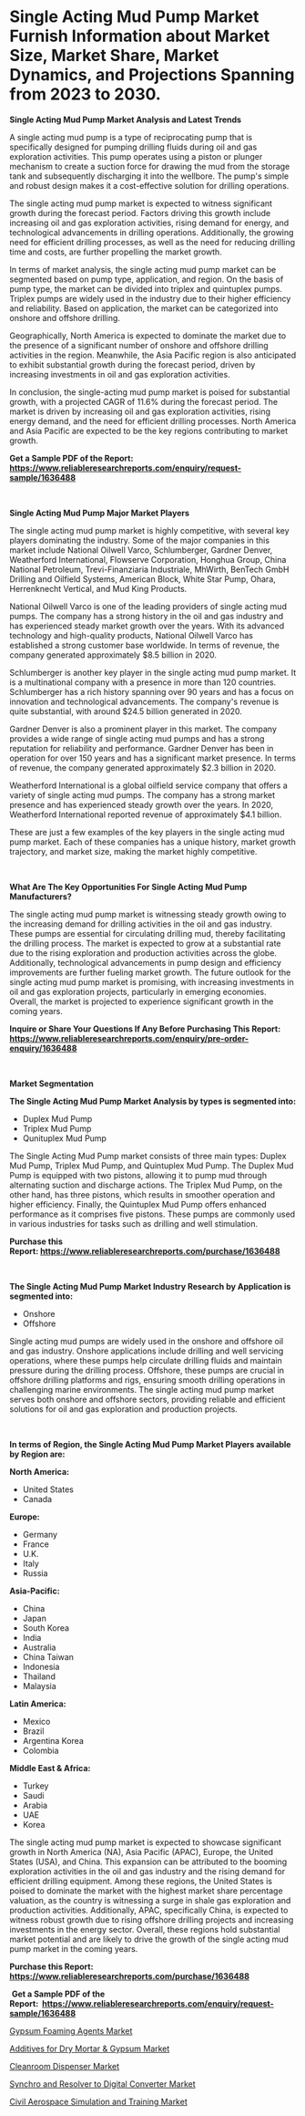 <p><h1>Single Acting Mud Pump Market Furnish Information about Market Size, Market Share, Market Dynamics, and Projections Spanning from 2023 to 2030.</h1></p><p><strong>Single Acting Mud Pump Market Analysis and Latest Trends</strong></p>
<p><p>A single acting mud pump is a type of reciprocating pump that is specifically designed for pumping drilling fluids during oil and gas exploration activities. This pump operates using a piston or plunger mechanism to create a suction force for drawing the mud from the storage tank and subsequently discharging it into the wellbore. The pump's simple and robust design makes it a cost-effective solution for drilling operations.</p><p>The single acting mud pump market is expected to witness significant growth during the forecast period. Factors driving this growth include increasing oil and gas exploration activities, rising demand for energy, and technological advancements in drilling operations. Additionally, the growing need for efficient drilling processes, as well as the need for reducing drilling time and costs, are further propelling the market growth.</p><p>In terms of market analysis, the single acting mud pump market can be segmented based on pump type, application, and region. On the basis of pump type, the market can be divided into triplex and quintuplex pumps. Triplex pumps are widely used in the industry due to their higher efficiency and reliability. Based on application, the market can be categorized into onshore and offshore drilling.</p><p>Geographically, North America is expected to dominate the market due to the presence of a significant number of onshore and offshore drilling activities in the region. Meanwhile, the Asia Pacific region is also anticipated to exhibit substantial growth during the forecast period, driven by increasing investments in oil and gas exploration activities.</p><p>In conclusion, the single-acting mud pump market is poised for substantial growth, with a projected CAGR of 11.6% during the forecast period. The market is driven by increasing oil and gas exploration activities, rising energy demand, and the need for efficient drilling processes. North America and Asia Pacific are expected to be the key regions contributing to market growth.</p></p>
<p><strong>Get a Sample PDF of the Report:&nbsp; <a href="https://www.reliableresearchreports.com/enquiry/request-sample/1636488">https://www.reliableresearchreports.com/enquiry/request-sample/1636488</a></strong></p>
<p>&nbsp;</p>
<p><strong>Single Acting Mud Pump Major Market Players</strong></p>
<p><p>The single acting mud pump market is highly competitive, with several key players dominating the industry. Some of the major companies in this market include National Oilwell Varco, Schlumberger, Gardner Denver, Weatherford International, Flowserve Corporation, Honghua Group, China National Petroleum, Trevi-Finanziaria Industriale, MhWirth, BenTech GmbH Drilling and Oilfield Systems, American Block, White Star Pump, Ohara, Herrenknecht Vertical, and Mud King Products.</p><p>National Oilwell Varco is one of the leading providers of single acting mud pumps. The company has a strong history in the oil and gas industry and has experienced steady market growth over the years. With its advanced technology and high-quality products, National Oilwell Varco has established a strong customer base worldwide. In terms of revenue, the company generated approximately $8.5 billion in 2020.</p><p>Schlumberger is another key player in the single acting mud pump market. It is a multinational company with a presence in more than 120 countries. Schlumberger has a rich history spanning over 90 years and has a focus on innovation and technological advancements. The company's revenue is quite substantial, with around $24.5 billion generated in 2020.</p><p>Gardner Denver is also a prominent player in this market. The company provides a wide range of single acting mud pumps and has a strong reputation for reliability and performance. Gardner Denver has been in operation for over 150 years and has a significant market presence. In terms of revenue, the company generated approximately $2.3 billion in 2020.</p><p>Weatherford International is a global oilfield service company that offers a variety of single acting mud pumps. The company has a strong market presence and has experienced steady growth over the years. In 2020, Weatherford International reported revenue of approximately $4.1 billion.</p><p>These are just a few examples of the key players in the single acting mud pump market. Each of these companies has a unique history, market growth trajectory, and market size, making the market highly competitive.</p></p>
<p>&nbsp;</p>
<p><strong>What Are The Key Opportunities For Single Acting Mud Pump Manufacturers?</strong></p>
<p><p>The single acting mud pump market is witnessing steady growth owing to the increasing demand for drilling activities in the oil and gas industry. These pumps are essential for circulating drilling mud, thereby facilitating the drilling process. The market is expected to grow at a substantial rate due to the rising exploration and production activities across the globe. Additionally, technological advancements in pump design and efficiency improvements are further fueling market growth. The future outlook for the single acting mud pump market is promising, with increasing investments in oil and gas exploration projects, particularly in emerging economies. Overall, the market is projected to experience significant growth in the coming years.</p></p>
<p><strong>Inquire or Share Your Questions If Any Before Purchasing This Report: <a href="https://www.reliableresearchreports.com/enquiry/pre-order-enquiry/1636488">https://www.reliableresearchreports.com/enquiry/pre-order-enquiry/1636488</a></strong></p>
<p>&nbsp;</p>
<p><strong>Market Segmentation</strong></p>
<p><strong>The Single Acting Mud Pump Market Analysis by types is segmented into:</strong></p>
<p><ul><li>Duplex Mud Pump</li><li>Triplex Mud Pump</li><li>Qunituplex Mud Pump</li></ul></p>
<p><p>The Single Acting Mud Pump market consists of three main types: Duplex Mud Pump, Triplex Mud Pump, and Quintuplex Mud Pump. The Duplex Mud Pump is equipped with two pistons, allowing it to pump mud through alternating suction and discharge actions. The Triplex Mud Pump, on the other hand, has three pistons, which results in smoother operation and higher efficiency. Finally, the Quintuplex Mud Pump offers enhanced performance as it comprises five pistons. These pumps are commonly used in various industries for tasks such as drilling and well stimulation.</p></p>
<p><strong>Purchase this Report:&nbsp;<a href="https://www.reliableresearchreports.com/purchase/1636488">https://www.reliableresearchreports.com/purchase/1636488</a></strong></p>
<p>&nbsp;</p>
<p><strong>The Single Acting Mud Pump Market Industry Research by Application is segmented into:</strong></p>
<p><ul><li>Onshore</li><li>Offshore</li></ul></p>
<p><p>Single acting mud pumps are widely used in the onshore and offshore oil and gas industry. Onshore applications include drilling and well servicing operations, where these pumps help circulate drilling fluids and maintain pressure during the drilling process. Offshore, these pumps are crucial in offshore drilling platforms and rigs, ensuring smooth drilling operations in challenging marine environments. The single acting mud pump market serves both onshore and offshore sectors, providing reliable and efficient solutions for oil and gas exploration and production projects.</p></p>
<p>&nbsp;</p>
<p><strong>In terms of Region, the Single Acting Mud Pump Market Players available by Region are:</strong></p>
<p>
    <p> <strong> North America: </strong>
        <ul>
            <li>United States</li>
            <li>Canada</li>
        </ul>
        </p> 
    <p> <strong> Europe: </strong>
        <ul>
            <li>Germany</li>
            <li>France</li>
            <li>U.K.</li>
            <li>Italy</li>
            <li>Russia</li>
        </ul>
        </p> 
    <p> <strong> Asia-Pacific: </strong>
        <ul>
            <li>China</li>
            <li>Japan</li>
            <li>South Korea</li>
            <li>India</li>
            <li>Australia</li>
            <li>China Taiwan</li>
            <li>Indonesia</li>
            <li>Thailand</li>
            <li>Malaysia</li>
        </ul>
        </p> 
    <p> <strong> Latin America: </strong>
        <ul>
            <li>Mexico</li>
            <li>Brazil</li>
            <li>Argentina Korea</li>
            <li>Colombia</li>
        </ul>
        </p> 
    <p> <strong> Middle East & Africa: </strong>
        <ul>
            <li>Turkey</li>
            <li>Saudi</li>
            <li>Arabia</li>
            <li>UAE</li>
            <li>Korea</li>
        </ul>
    </p>
    </p>
<p><p>The single acting mud pump market is expected to showcase significant growth in North America (NA), Asia Pacific (APAC), Europe, the United States (USA), and China. This expansion can be attributed to the booming exploration activities in the oil and gas industry and the rising demand for efficient drilling equipment. Among these regions, the United States is poised to dominate the market with the highest market share percentage valuation, as the country is witnessing a surge in shale gas exploration and production activities. Additionally, APAC, specifically China, is expected to witness robust growth due to rising offshore drilling projects and increasing investments in the energy sector. Overall, these regions hold substantial market potential and are likely to drive the growth of the single acting mud pump market in the coming years.</p></p>
<p><strong>Purchase this Report: <a href="https://www.reliableresearchreports.com/purchase/1636488">https://www.reliableresearchreports.com/purchase/1636488</a></strong></p>
<p>&nbsp;<strong>Get a Sample PDF of the Report:&nbsp;&nbsp;<a href="https://www.reliableresearchreports.com/enquiry/request-sample/1636488">https://www.reliableresearchreports.com/enquiry/request-sample/1636488</a></strong></p>
<p><strong></strong></p>
<p><p><a href="https://www.linkedin.com/pulse/gypsum-foaming-agents-market-size-share-global-analysis-tuwoc/">Gypsum Foaming Agents Market</a></p><p><a href="https://www.linkedin.com/pulse/additives-dry-mortar-amp-gypsum-market-research-report-1riqc/">Additives for Dry Mortar & Gypsum Market</a></p><p><a href="https://medium.com/@fire.belt.bug/cleanroom-dispenser-market-trends-and-market-analysis-forecasted-for-period-2023-2030-a3cd11ca1c7e">Cleanroom Dispenser Market</a></p><p><a href="https://www.linkedin.com/pulse/synchro-resolver-digital-converter-market-size-growth-forecast-hzvzf/">Synchro and Resolver to Digital Converter Market</a></p><p><a href="https://medium.com/@index.mill.peace/civil-aerospace-simulation-and-training-market-insights-into-market-cagr-market-trends-and-761baca4b7dd">Civil Aerospace Simulation and Training Market</a></p></p>